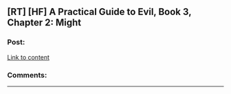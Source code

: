 ## [RT] [HF] A Practical Guide to Evil, Book 3, Chapter 2: Might

### Post:

[Link to content](https://practicalguidetoevil.wordpress.com/2017/02/22/chapter-2-might/)

### Comments:

---

